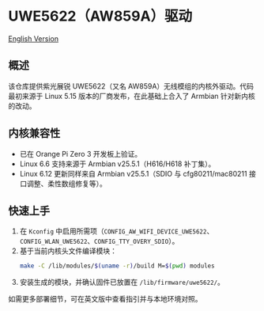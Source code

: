 # UWE5622（AW859A）驱动

[English Version](README.md)

## 概述

该仓库提供紫光展锐 UWE5622（又名 AW859A）无线模组的内核外驱动。代码最初来源于 Linux 5.15 版本的厂商发布，在此基础上合入了 Armbian 针对新内核的改动。

## 内核兼容性

- 已在 Orange Pi Zero 3 开发板上验证。
- Linux 6.6 支持来源于 Armbian v25.5.1（H616/H618 补丁集）。
- Linux 6.12 更新同样来自 Armbian v25.5.1（SDIO 与 cfg80211/mac80211 接口调整、柔性数组修复等）。

## 快速上手

1. 在 `Kconfig` 中启用所需项（`CONFIG_AW_WIFI_DEVICE_UWE5622`、`CONFIG_WLAN_UWE5622`、`CONFIG_TTY_OVERY_SDIO`）。
2. 基于当前内核头文件编译模块：
   ```bash
   make -C /lib/modules/$(uname -r)/build M=$(pwd) modules
   ```
3. 安装生成的模块，并确认固件已放置在 `/lib/firmware/uwe5622/`。

如需更多部署细节，可在英文版中查看指引并与本地环境对照。

